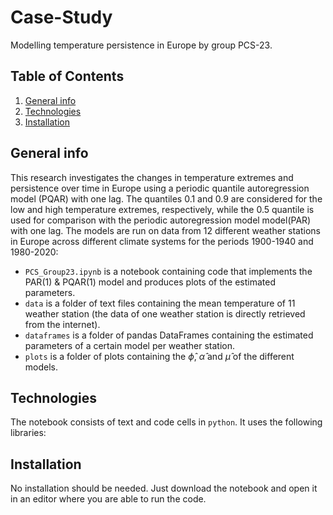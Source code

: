 # Case-Study
Modelling temperature persistence in Europe by group PCS-23.

## Table of Contents
1. [General info](#general-info)
2. [Technologies](#technologies)
3. [Installation](#installation)

## General info
This research investigates the changes in temperature extremes and persistence over time in Europe using a periodic quantile autoregression model (PQAR) with one lag.  The quantiles 0.1 and 0.9 are considered for the low and high temperature extremes, respectively, while the 0.5 quantile is used for comparison with the periodic autoregression model model(PAR) with one lag. The models are run on data from 12 different weather stations in Europe across different climate systems for the periods 1900-1940 and 1980-2020:
- `PCS_Group23.ipynb` is a notebook containing code that implements the PAR(1) & PQAR(1) model and produces plots of the estimated parameters.
- `data` is a folder of text files containing the mean temperature of 11 weather station (the data of one weather station is directly retrieved from the internet).
- `dataframes` is a folder of pandas DataFrames containing the estimated parameters of a certain model per weather station.
- `plots` is a folder of plots containing the $\hat{\phi}$, $\hat{\alpha}$ and $\hat{\mu}$ of the different models.

## Technologies
The notebook consists of text and code cells in `python`. It uses the following libraries:

## Installation
No installation should be needed. Just download the notebook and open it in an editor where you are able to run the code.
